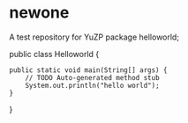 # newone
A test repository for YuZP
package helloworld;

public class Helloworld {

	public static void main(String[] args) {
		// TODO Auto-generated method stub
		System.out.println("hello world");
	}

}



